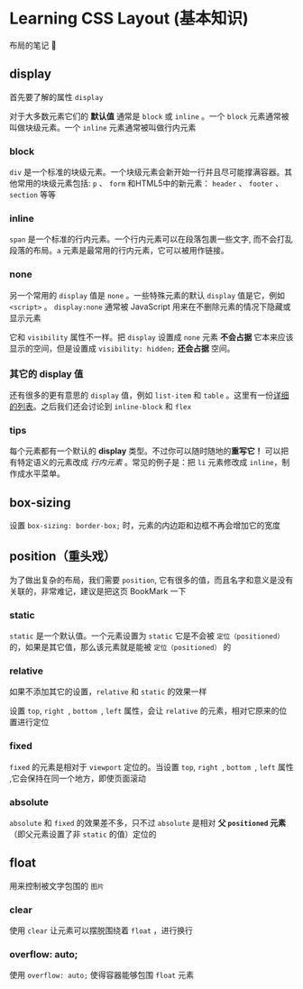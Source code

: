 # Learning CSS Layout (基本知识)

布局的笔记 📔

## display

首先要了解的属性 `display` 

对于大多数元素它们的 **默认值** 通常是 `block` 或 `inline` 。一个 `block` 元素通常被叫做块级元素。一个 `inline` 元素通常被叫做行内元素

### block

`div` 是一个标准的块级元素。一个块级元素会新开始一行并且尽可能撑满容器。其他常用的块级元素包括:  `p` 、 `form` 和HTML5中的新元素： `header` 、 `footer` 、 `section` 等等

### inline

`span` 是一个标准的行内元素。一个行内元素可以在段落包裹一些文字, 而不会打乱段落的布局。`a` 元素是最常用的行内元素，它可以被用作链接。

### none

另一个常用的 `display` 值是 `none` 。一些特殊元素的默认 `display` 值是它，例如 `<script>` 。 `display:none` 通常被 JavaScript 用来在不删除元素的情况下隐藏或显示元素

它和 `visibility` 属性不一样。把 `display` 设置成 `none` 元素 **不会占据** 它本来应该显示的空间，但是设置成 `visibility: hidden;` **还会占据** 空间。

### 其它的 display 值

还有很多的更有意思的 `display` 值，例如 `list-item` 和 `table` 。这里有一份[详细的列表](https://developer.mozilla.org/en-US/docs/Web/CSS/display)。之后我们还会讨论到 `inline-block` 和 `flex` 

### tips

每个元素都有一个默认的 **display** 类型。不过你可以随时随地的**重写它！** 可以把有特定语义的元素改成 *行内元素* 。常见的例子是：把 `li` 元素修改成 `inline`，制作成水平菜单。


## box-sizing

设置 `box-sizing: border-box;` 时，元素的内边距和边框不再会增加它的宽度

## position（重头戏）

为了做出复杂的布局，我们需要 `position`, 它有很多的值，而且名字和意义是没有关联的，非常难记，建议是把这页 BookMark 一下

### static

`static` 是一个默认值。一个元素设置为 `static` 它是不会被 `定位（positioned）` 的，如果是其它值，那么该元素就是能被 `定位（positioned）` 的

### relative

如果不添加其它的设置，`relative` 和 `static` 的效果一样

设置 `top`, `right `, `bottom `, `left` 属性，会让 `relative` 的元素，相对它原来的位置进行定位

### fixed

`fixed` 的元素是相对于 `viewport` 定位的。当设置 `top`, `right `, `bottom `, `left` 属性 ,它会保持在同一个地方，即使页面滚动

### absolute

`absolute` 和 `fixed` 的效果差不多，只不过 `absolute` 是相对 **父 `positioned` 元素** （即父元素设置了非  `static` 的值）定位的


## float

用来控制被文字包围的 `图片`

### clear

使用 `clear` 让元素可以摆脱围绕着 `float` ，进行换行

### overflow: auto;

使用 `overflow: auto;` 使得容器能够包围 `float` 元素


